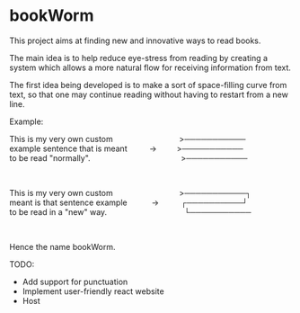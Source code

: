 # bookWorm

This project aims at finding new and innovative ways to read books.

The main idea is to help reduce eye-stress from reading by creating a system which allows a more natural flow for receiving information from text.

The first idea being developed is to make a sort of space-filling curve from text, so that one may continue reading without having to restart from a new line.

Example:

This is my very own custom                              >───────────\
example sentence that is meant          ->         >───────────\
to be read "normally".                                         >───────────

<br />

This is my very own custom                              >───────────┐\
meant is that sentence example           ->          ┌──────────┘\
to be read in a "new" way.                                   └───────────

<br />

Hence the name bookWorm.

TODO:
 - Add support for punctuation
 - Implement user-friendly react website
 - Host
